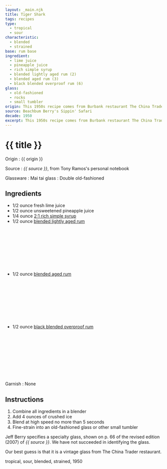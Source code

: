 ```yaml
---
layout: _main.njk
title: Tiger Shark
tags: recipes
type:
  - tropical
  - sour
characteristic:
  - blended
  - strained
base: rum base
ingredient:
  - lime juice
  - pineapple juice
  - rich simple syrup
  - blended lightly aged rum (2)
  - blended aged rum (3)
  - black blended overproof rum (6)
glass:
  - old-fashioned
  - rocks
  - small tumbler
origin: This 1950s recipe comes from Burbank restaurant The China Trader, as recorded by former China Trader bartender Tony Ramos. The restaurant was a popular lunchtime watering hole for the nearby <cite>Hawaiian Eye</cite> television production crew.
source: Beachbum Berry's Sippin' Safari
decade: 1950
excerpt: This 1950s recipe comes from Burbank restaurant The China Trader, as recorded by former China Trader bartender Tony Ramos.
---
```

<!-- markdownlint-disable MD025 -->
# {{ title }}
<!-- markdownlint-enable MD025 -->

Origin
  : {{ origin }}

Source
  : <cite><span data-pagefind-filter="Source">{{ source }}</span></cite>, from Tony Ramos's personal notebook

Glassware
  : <span data-pagefind-filter="Glassware">Mai tai glass</span>
  : <span data-pagefind-filter="Glassware">Double old-fashioned</span>

## Ingredients

* 1/2 ounce fresh lime juice
* 1/2 ounce unsweetened pineapple juice
* 1/4 ounce [2:1 rich simple syrup](/mixes/2-1-simple-syrup/)
* 1/2 ounce [blended lightly aged rum](/rums/04-rum-blended-lightly-aged/)<icon-l space="1em" class="bigger" label="(2)"><span class="with-icon"><svg class="icon"><use href="/assets/images/icons/circle-2.svg#circle-2"></use></svg></span></icon-l>
* 1/2 ounce [blended aged rum](/rums/05-rum-blended-aged/)<icon-l space="1em" class="bigger" label="(3)"><span class="with-icon"><svg class="icon"><use href="/assets/images/icons/circle-3.svg#circle-3"></use></svg></span></icon-l>
* 1/2 ounce [black blended overproof rum](/rums/12-rum-black-blended-overproof/)<icon-l space="1em" class="bigger" label="(6)"><span class="with-icon"><svg class="icon"><use href="/assets/images/icons/circle-6.svg#circle-6"></use></svg></span></icon-l>

Garnish
  : <span data-pagefind-filter="Garnish">None</span>

## Instructions

1. Combine all ingredients in a blender
2. Add 4 ounces of crushed ice
3. Blend at high speed no more than 5 seconds
4. Fine-strain into an old-fashioned glass or other small tumbler

<tiki-callout type="note">

Jeff Berry specifies a specialty glass, shown on p. 66 of the revised edition (2007) of <cite><span data-pagefind-filter="Source">{{ source }}</span></cite>. We have not succeeded in identifying the glass.

Our best guess is that it is a vintage glass from The China Trader restaurant.

</tiki-callout>

<div
  class="sr-only"
  data-cat[0]="Drink"
  data-type[0]="Tropical"
  data-type[1]="Sour"
  data-char[0]="Blended"
  data-char[1]="Strained"
  data-base[0]="Rum/Cane spirits"
  data-ingredient[0]="Lime juice"
  data-ingredient[1]="Pineapple juice, unsweetened"
  data-ingredient[2]="2:1 rich simple syrup"
  data-ingredient[3]="Blended lightly aged rum [2]"
  data-ingredient[4]="Blended aged rum [3]"
  data-ingredient[5]="Black blended overproof rum [6]"
  data-juice[0]="Lime juice"
  data-juice[1]="Pineapple juice, unsweetened"
  data-syrup[0]="2:1 rich simple syrup"
  data-liquor[0]="Blended lightly aged rum [2]"
  data-liquor[1]="Blended aged rum [3]"
  data-liquor[2]="Black blended overproof rum [6]"
  data-origin[0]="The China Trader, Burbank, Calif."
  data-glass[0]="Double rocks"
  data-glass[1]="Tumbler, small"
  data-decade[0]="1950"
  data-pagefind-filter="
    Category[data-cat[0]],
    Type[data-type[0]],
    Type[data-type[1]],
    Characteristic[data-char[0]],
    Characteristic[data-char[1]],
    Base[data-base[0]],
    Ingredient[data-ingredient[0]],
    Ingredient[data-ingredient[1]],
    Ingredient[data-ingredient[2]],
    Ingredient[data-ingredient[3]],
    Ingredient[data-ingredient[4]],
    Ingredient[data-ingredient[5]],
    Juice[data-juice[0]],
    Juice[data-juice[1]],
    Syrup[data-syrup[0]],
    Liquor[data-liquor[0]],
    Liquor[data-liquor[1]],
    Liquor[data-liquor[2]],
    Origin[data-origin[0]],
    Glassware[data-glass[0]],
    Glassware[data-glass[1]],
    Decade[data-decade[0]]
  "
>
</div>

<div class="keywords" aria-hidden>tropical, sour, blended, strained, 1950</div>
